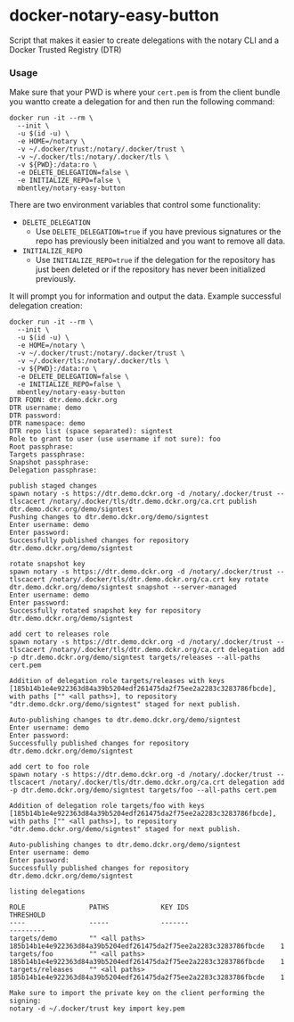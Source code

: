 docker-notary-easy-button
=========================

Script that makes it easier to create delegations with the notary CLI and a Docker Trusted Registry (DTR)

### Usage

Make sure that your PWD is where your `cert.pem` is from the client bundle you wantto create a delegation for and then run the following command:

```
docker run -it --rm \
  --init \
  -u $(id -u) \
  -e HOME=/notary \
  -v ~/.docker/trust:/notary/.docker/trust \
  -v ~/.docker/tls:/notary/.docker/tls \
  -v ${PWD}:/data:ro \
  -e DELETE_DELEGATION=false \
  -e INITIALIZE_REPO=false \
  mbentley/notary-easy-button
```

There are two environment variables that control some functionality:
  * `DELETE_DELEGATION`
    * Use `DELETE_DELEGATION=true` if you have previous signatures or the repo has previously been initialzed and you want to remove all data.
  * `INITIALIZE_REPO`
    * Use `INITIALIZE_REPO=true` if the delegation for the repository has just been deleted or if the repository has never been initialized previously.

It will prompt you for information and output the data.  Example successful delegation creation:

```
docker run -it --rm \
  --init \
  -u $(id -u) \
  -e HOME=/notary \
  -v ~/.docker/trust:/notary/.docker/trust \
  -v ~/.docker/tls:/notary/.docker/tls \
  -v ${PWD}:/data:ro \
  -e DELETE_DELEGATION=false \
  -e INITIALIZE_REPO=false \
  mbentley/notary-easy-button
DTR FQDN: dtr.demo.dckr.org
DTR username: demo
DTR password:
DTR namespace: demo
DTR repo list (space separated): signtest
Role to grant to user (use username if not sure): foo
Root passphrase:
Targets passphrase:
Snapshot passphrase:
Delegation passphrase:

publish staged changes
spawn notary -s https://dtr.demo.dckr.org -d /notary/.docker/trust --tlscacert /notary/.docker/tls/dtr.demo.dckr.org/ca.crt publish dtr.demo.dckr.org/demo/signtest
Pushing changes to dtr.demo.dckr.org/demo/signtest
Enter username: demo
Enter password:
Successfully published changes for repository dtr.demo.dckr.org/demo/signtest

rotate snapshot key
spawn notary -s https://dtr.demo.dckr.org -d /notary/.docker/trust --tlscacert /notary/.docker/tls/dtr.demo.dckr.org/ca.crt key rotate dtr.demo.dckr.org/demo/signtest snapshot --server-managed
Enter username: demo
Enter password:
Successfully rotated snapshot key for repository dtr.demo.dckr.org/demo/signtest

add cert to releases role
spawn notary -s https://dtr.demo.dckr.org -d /notary/.docker/trust --tlscacert /notary/.docker/tls/dtr.demo.dckr.org/ca.crt delegation add -p dtr.demo.dckr.org/demo/signtest targets/releases --all-paths cert.pem

Addition of delegation role targets/releases with keys [185b14b1e4e922363d84a39b5204edf261475da2f75ee2a2283c3283786fbcde], with paths ["" <all paths>], to repository "dtr.demo.dckr.org/demo/signtest" staged for next publish.

Auto-publishing changes to dtr.demo.dckr.org/demo/signtest
Enter username: demo
Enter password:
Successfully published changes for repository dtr.demo.dckr.org/demo/signtest

add cert to foo role
spawn notary -s https://dtr.demo.dckr.org -d /notary/.docker/trust --tlscacert /notary/.docker/tls/dtr.demo.dckr.org/ca.crt delegation add -p dtr.demo.dckr.org/demo/signtest targets/foo --all-paths cert.pem

Addition of delegation role targets/foo with keys [185b14b1e4e922363d84a39b5204edf261475da2f75ee2a2283c3283786fbcde], with paths ["" <all paths>], to repository "dtr.demo.dckr.org/demo/signtest" staged for next publish.

Auto-publishing changes to dtr.demo.dckr.org/demo/signtest
Enter username: demo
Enter password:
Successfully published changes for repository dtr.demo.dckr.org/demo/signtest

listing delegations

ROLE                PATHS             KEY IDS                                                             THRESHOLD
----                -----             -------                                                             ---------
targets/demo        "" <all paths>    185b14b1e4e922363d84a39b5204edf261475da2f75ee2a2283c3283786fbcde    1
targets/foo         "" <all paths>    185b14b1e4e922363d84a39b5204edf261475da2f75ee2a2283c3283786fbcde    1
targets/releases    "" <all paths>    185b14b1e4e922363d84a39b5204edf261475da2f75ee2a2283c3283786fbcde    1

Make sure to import the private key on the client performing the signing:
notary -d ~/.docker/trust key import key.pem
```
